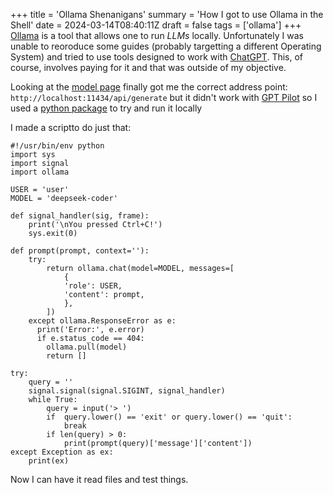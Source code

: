 +++
title = 'Ollama Shenanigans'
summary = 'How I got to use Ollama in the Shell'
date = 2024-03-14T08:40:11Z
draft = false
tags = ['ollama']
+++
[Ollama](https://ollama.com/) is a tool that allows one to run *LLMs* locally. Unfortunately I was unable to reoroduce some guides (probably targetting a different Operating System) and tried to use tools designed to work with [ChatGPT](https://chat.openai.com/auth/login). This, of course, involves paying for it and that was outside of my objective.

Looking at the [model page](https://ollama.com/library/deepseek-coder) finally got me the correct address point: `http://localhost:11434/api/generate` but it didn't work with [GPT Pilot](https://github.com/Pythagora-io/gpt-pilot) so I used a [python package](https://github.com/ollama/ollama-python) to try and run it locally

I made a scriptto do just that:
```
#!/usr/bin/env python
import sys
import signal
import ollama

USER = 'user'
MODEL = 'deepseek-coder'

def signal_handler(sig, frame):
    print('\nYou pressed Ctrl+C!')
    sys.exit(0)

def prompt(prompt, context=''):
    try:
        return ollama.chat(model=MODEL, messages=[
            {
            'role': USER,
            'content': prompt,
            },
        ])
    except ollama.ResponseError as e:
      print('Error:', e.error)
      if e.status_code == 404:
        ollama.pull(model)
        return []

try:
    query = ''
    signal.signal(signal.SIGINT, signal_handler)
    while True:
        query = input('> ')
        if  query.lower() == 'exit' or query.lower() == 'quit':
            break
        if len(query) > 0:
            print(prompt(query)['message']['content'])
except Exception as ex:
    print(ex)
```

Now I can have it read files and test things.
